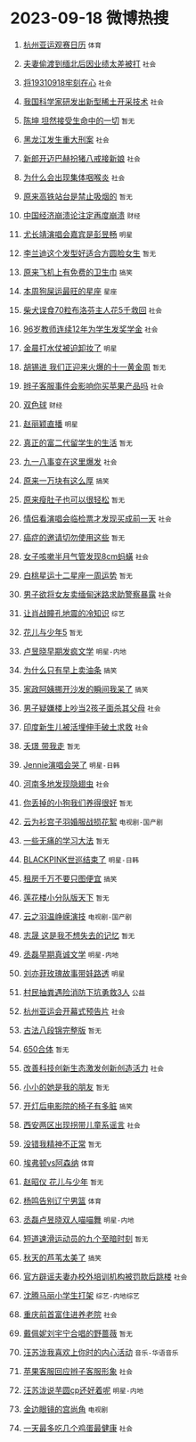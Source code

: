 # 2023-09-18 微博热搜 
1. [杭州亚运观赛日历](https://m.weibo.cn/search?containerid=100103type%3D1%26t%3D10%26q%3D%23%E6%9D%AD%E5%B7%9E%E4%BA%9A%E8%BF%90%E8%A7%82%E8%B5%9B%E6%97%A5%E5%8E%86%23&stream_entry_id=51&isnewpage=1&extparam=seat%3D1%26cate%3D10103%26stream_entry_id%3D51%26pos%3D0%26dgr%3D0%26c_type%3D51%26filter_type%3Drealtimehot%26display_time%3D1694989196%26pre_seqid%3D169498919631701970474) `体育` 

2. [夫妻偷渡到缅北后因业绩太差被打](https://m.weibo.cn/search?containerid=100103type%3D1%26t%3D10%26q%3D%23%E5%A4%AB%E5%A6%BB%E5%81%B7%E6%B8%A1%E5%88%B0%E7%BC%85%E5%8C%97%E5%90%8E%E5%9B%A0%E4%B8%9A%E7%BB%A9%E5%A4%AA%E5%B7%AE%E8%A2%AB%E6%89%93%23&stream_entry_id=31&isnewpage=1&extparam=seat%3D1%26cate%3D5001%26stream_entry_id%3D31%26flag%3D2%26filter_type%3Drealtimehot%26c_type%3D31%26lcate%3D5001%26pos%3D0%26q%3D%2523%25E5%25A4%25AB%25E5%25A6%25BB%25E5%2581%25B7%25E6%25B8%25A1%25E5%2588%25B0%25E7%25BC%2585%25E5%258C%2597%25E5%2590%258E%25E5%259B%25A0%25E4%25B8%259A%25E7%25BB%25A9%25E5%25A4%25AA%25E5%25B7%25AE%25E8%25A2%25AB%25E6%2589%2593%2523%26dgr%3D0%26band_rank%3D1%26realpos%3D1%26display_time%3D1694989196%26pre_seqid%3D169498919631701970474) `社会` 

3. [将19310918牢刻在心](https://m.weibo.cn/search?containerid=100103type%3D1%26t%3D10%26q%3D%23%E5%B0%8619310918%E7%89%A2%E5%88%BB%E5%9C%A8%E5%BF%83%23&stream_entry_id=31&isnewpage=1&extparam=seat%3D1%26cate%3D5001%26stream_entry_id%3D31%26flag%3D16%26filter_type%3Drealtimehot%26c_type%3D31%26lcate%3D5001%26pos%3D1%26q%3D%2523%25E5%25B0%258619310918%25E7%2589%25A2%25E5%2588%25BB%25E5%259C%25A8%25E5%25BF%2583%2523%26dgr%3D0%26band_rank%3D2%26realpos%3D2%26display_time%3D1694989196%26pre_seqid%3D169498919631701970474) `社会` 

4. [我国科学家研发出新型稀土开采技术](https://m.weibo.cn/search?containerid=100103type%3D1%26t%3D10%26q%3D%23%E6%88%91%E5%9B%BD%E7%A7%91%E5%AD%A6%E5%AE%B6%E7%A0%94%E5%8F%91%E5%87%BA%E6%96%B0%E5%9E%8B%E7%A8%80%E5%9C%9F%E5%BC%80%E9%87%87%E6%8A%80%E6%9C%AF%23&stream_entry_id=31&isnewpage=1&extparam=seat%3D1%26cate%3D5001%26stream_entry_id%3D31%26flag%3D0%26filter_type%3Drealtimehot%26c_type%3D31%26lcate%3D5001%26pos%3D2%26q%3D%2523%25E6%2588%2591%25E5%259B%25BD%25E7%25A7%2591%25E5%25AD%25A6%25E5%25AE%25B6%25E7%25A0%2594%25E5%258F%2591%25E5%2587%25BA%25E6%2596%25B0%25E5%259E%258B%25E7%25A8%2580%25E5%259C%259F%25E5%25BC%2580%25E9%2587%2587%25E6%258A%2580%25E6%259C%25AF%2523%26dgr%3D0%26band_rank%3D3%26realpos%3D3%26display_time%3D1694989196%26pre_seqid%3D169498919631701970474) `社会` 

5. [陈坤 坦然接受生命中的一切](https://m.weibo.cn/search?containerid=100103type%3D1%26t%3D10%26q%3D%E9%99%88%E5%9D%A4+%E5%9D%A6%E7%84%B6%E6%8E%A5%E5%8F%97%E7%94%9F%E5%91%BD%E4%B8%AD%E7%9A%84%E4%B8%80%E5%88%87&stream_entry_id=31&isnewpage=1&extparam=seat%3D1%26cate%3D5001%26stream_entry_id%3D31%26flag%3D2%26filter_type%3Drealtimehot%26c_type%3D31%26lcate%3D5001%26pos%3D3%26q%3D%25E9%2599%2588%25E5%259D%25A4%2520%25E5%259D%25A6%25E7%2584%25B6%25E6%258E%25A5%25E5%258F%2597%25E7%2594%259F%25E5%2591%25BD%25E4%25B8%25AD%25E7%259A%2584%25E4%25B8%2580%25E5%2588%2587%26dgr%3D0%26band_rank%3D4%26realpos%3D4%26display_time%3D1694989196%26pre_seqid%3D169498919631701970474) `暂无` 

6. [黑龙江发生重大刑案](https://m.weibo.cn/search?containerid=100103type%3D1%26t%3D10%26q%3D%23%E9%BB%91%E9%BE%99%E6%B1%9F%E5%8F%91%E7%94%9F%E9%87%8D%E5%A4%A7%E5%88%91%E6%A1%88%23&stream_entry_id=31&isnewpage=1&extparam=seat%3D1%26cate%3D5001%26stream_entry_id%3D31%26flag%3D2%26filter_type%3Drealtimehot%26c_type%3D31%26lcate%3D5001%26pos%3D4%26q%3D%2523%25E9%25BB%2591%25E9%25BE%2599%25E6%25B1%259F%25E5%258F%2591%25E7%2594%259F%25E9%2587%258D%25E5%25A4%25A7%25E5%2588%2591%25E6%25A1%2588%2523%26dgr%3D0%26band_rank%3D5%26realpos%3D5%26display_time%3D1694989196%26pre_seqid%3D169498919631701970474) `社会` 

7. [新郎开迈巴赫扮猪八戒接新娘](https://m.weibo.cn/search?containerid=100103type%3D1%26t%3D10%26q%3D%23%E6%96%B0%E9%83%8E%E5%BC%80%E8%BF%88%E5%B7%B4%E8%B5%AB%E6%89%AE%E7%8C%AA%E5%85%AB%E6%88%92%E6%8E%A5%E6%96%B0%E5%A8%98%23&stream_entry_id=31&isnewpage=1&extparam=seat%3D1%26cate%3D5001%26stream_entry_id%3D31%26flag%3D32768%26filter_type%3Drealtimehot%26c_type%3D31%26lcate%3D5001%26pos%3D5%26q%3D%2523%25E6%2596%25B0%25E9%2583%258E%25E5%25BC%2580%25E8%25BF%2588%25E5%25B7%25B4%25E8%25B5%25AB%25E6%2589%25AE%25E7%258C%25AA%25E5%2585%25AB%25E6%2588%2592%25E6%258E%25A5%25E6%2596%25B0%25E5%25A8%2598%2523%26dgr%3D0%26band_rank%3D6%26realpos%3D6%26display_time%3D1694989196%26pre_seqid%3D169498919631701970474) `社会` 

8. [为什么会出现集体咽喉炎](https://m.weibo.cn/search?containerid=100103type%3D1%26t%3D10%26q%3D%23%E4%B8%BA%E4%BB%80%E4%B9%88%E4%BC%9A%E5%87%BA%E7%8E%B0%E9%9B%86%E4%BD%93%E5%92%BD%E5%96%89%E7%82%8E%23&stream_entry_id=31&isnewpage=1&extparam=seat%3D1%26cate%3D5001%26stream_entry_id%3D31%26flag%3D0%26filter_type%3Drealtimehot%26c_type%3D31%26lcate%3D5001%26pos%3D6%26q%3D%2523%25E4%25B8%25BA%25E4%25BB%2580%25E4%25B9%2588%25E4%25BC%259A%25E5%2587%25BA%25E7%258E%25B0%25E9%259B%2586%25E4%25BD%2593%25E5%2592%25BD%25E5%2596%2589%25E7%2582%258E%2523%26dgr%3D0%26band_rank%3D7%26realpos%3D7%26display_time%3D1694989196%26pre_seqid%3D169498919631701970474) `社会` 

9. [原来高铁站台是禁止吸烟的](https://m.weibo.cn/search?containerid=100103type%3D1%26t%3D10%26q%3D%E5%8E%9F%E6%9D%A5%E9%AB%98%E9%93%81%E7%AB%99%E5%8F%B0%E6%98%AF%E7%A6%81%E6%AD%A2%E5%90%B8%E7%83%9F%E7%9A%84&stream_entry_id=31&isnewpage=1&extparam=seat%3D1%26cate%3D5001%26stream_entry_id%3D31%26flag%3D0%26filter_type%3Drealtimehot%26c_type%3D31%26lcate%3D5001%26pos%3D7%26q%3D%25E5%258E%259F%25E6%259D%25A5%25E9%25AB%2598%25E9%2593%2581%25E7%25AB%2599%25E5%258F%25B0%25E6%2598%25AF%25E7%25A6%2581%25E6%25AD%25A2%25E5%2590%25B8%25E7%2583%259F%25E7%259A%2584%26dgr%3D0%26band_rank%3D8%26realpos%3D8%26display_time%3D1694989196%26pre_seqid%3D169498919631701970474) `暂无` 

10. [中国经济崩溃论注定再度崩溃](https://m.weibo.cn/search?containerid=100103type%3D1%26t%3D10%26q%3D%23%E4%B8%AD%E5%9B%BD%E7%BB%8F%E6%B5%8E%E5%B4%A9%E6%BA%83%E8%AE%BA%E6%B3%A8%E5%AE%9A%E5%86%8D%E5%BA%A6%E5%B4%A9%E6%BA%83%23&stream_entry_id=31&isnewpage=1&extparam=seat%3D1%26cate%3D5001%26stream_entry_id%3D31%26flag%3D0%26filter_type%3Drealtimehot%26c_type%3D31%26lcate%3D5001%26pos%3D8%26q%3D%2523%25E4%25B8%25AD%25E5%259B%25BD%25E7%25BB%258F%25E6%25B5%258E%25E5%25B4%25A9%25E6%25BA%2583%25E8%25AE%25BA%25E6%25B3%25A8%25E5%25AE%259A%25E5%2586%258D%25E5%25BA%25A6%25E5%25B4%25A9%25E6%25BA%2583%2523%26dgr%3D0%26band_rank%3D9%26realpos%3D9%26display_time%3D1694989196%26pre_seqid%3D169498919631701970474) `财经` 

11. [尤长靖演唱会嘉宾是彭昱畅](https://m.weibo.cn/search?containerid=100103type%3D1%26t%3D10%26q%3D%23%E5%B0%A4%E9%95%BF%E9%9D%96%E6%BC%94%E5%94%B1%E4%BC%9A%E5%98%89%E5%AE%BE%E6%98%AF%E5%BD%AD%E6%98%B1%E7%95%85%23&stream_entry_id=31&isnewpage=1&extparam=seat%3D1%26cate%3D5001%26stream_entry_id%3D31%26flag%3D0%26filter_type%3Drealtimehot%26c_type%3D31%26lcate%3D5001%26pos%3D9%26q%3D%2523%25E5%25B0%25A4%25E9%2595%25BF%25E9%259D%2596%25E6%25BC%2594%25E5%2594%25B1%25E4%25BC%259A%25E5%2598%2589%25E5%25AE%25BE%25E6%2598%25AF%25E5%25BD%25AD%25E6%2598%25B1%25E7%2595%2585%2523%26dgr%3D0%26band_rank%3D10%26realpos%3D10%26display_time%3D1694989196%26pre_seqid%3D169498919631701970474) `明星` 

12. [李兰迪这个发型好适合方圆脸女生](https://m.weibo.cn/search?containerid=100103type%3D1%26t%3D10%26q%3D%E6%9D%8E%E5%85%B0%E8%BF%AA%E8%BF%99%E4%B8%AA%E5%8F%91%E5%9E%8B%E5%A5%BD%E9%80%82%E5%90%88%E6%96%B9%E5%9C%86%E8%84%B8%E5%A5%B3%E7%94%9F&stream_entry_id=31&isnewpage=1&extparam=seat%3D1%26cate%3D5001%26stream_entry_id%3D31%26flag%3D2%26filter_type%3Drealtimehot%26c_type%3D31%26lcate%3D5001%26pos%3D10%26q%3D%25E6%259D%258E%25E5%2585%25B0%25E8%25BF%25AA%25E8%25BF%2599%25E4%25B8%25AA%25E5%258F%2591%25E5%259E%258B%25E5%25A5%25BD%25E9%2580%2582%25E5%2590%2588%25E6%2596%25B9%25E5%259C%2586%25E8%2584%25B8%25E5%25A5%25B3%25E7%2594%259F%26dgr%3D0%26band_rank%3D11%26realpos%3D11%26display_time%3D1694989196%26pre_seqid%3D169498919631701970474) `暂无` 

13. [原来飞机上有免费的卫生巾](https://m.weibo.cn/search?containerid=100103type%3D1%26t%3D10%26q%3D%23%E5%8E%9F%E6%9D%A5%E9%A3%9E%E6%9C%BA%E4%B8%8A%E6%9C%89%E5%85%8D%E8%B4%B9%E7%9A%84%E5%8D%AB%E7%94%9F%E5%B7%BE%23&stream_entry_id=31&isnewpage=1&extparam=seat%3D1%26cate%3D5001%26stream_entry_id%3D31%26flag%3D0%26filter_type%3Drealtimehot%26c_type%3D31%26lcate%3D5001%26pos%3D11%26q%3D%2523%25E5%258E%259F%25E6%259D%25A5%25E9%25A3%259E%25E6%259C%25BA%25E4%25B8%258A%25E6%259C%2589%25E5%2585%258D%25E8%25B4%25B9%25E7%259A%2584%25E5%258D%25AB%25E7%2594%259F%25E5%25B7%25BE%2523%26dgr%3D0%26band_rank%3D12%26realpos%3D12%26display_time%3D1694989196%26pre_seqid%3D169498919631701970474) `搞笑` 

14. [本周狗屎运最旺的星座](https://m.weibo.cn/search?containerid=100103type%3D1%26t%3D10%26q%3D%E6%9C%AC%E5%91%A8%E7%8B%97%E5%B1%8E%E8%BF%90%E6%9C%80%E6%97%BA%E7%9A%84%E6%98%9F%E5%BA%A7&stream_entry_id=31&isnewpage=1&extparam=seat%3D1%26cate%3D5001%26stream_entry_id%3D31%26flag%3D0%26filter_type%3Drealtimehot%26c_type%3D31%26lcate%3D5001%26pos%3D12%26q%3D%25E6%259C%25AC%25E5%2591%25A8%25E7%258B%2597%25E5%25B1%258E%25E8%25BF%2590%25E6%259C%2580%25E6%2597%25BA%25E7%259A%2584%25E6%2598%259F%25E5%25BA%25A7%26dgr%3D0%26band_rank%3D13%26realpos%3D13%26display_time%3D1694989196%26pre_seqid%3D169498919631701970474) `星座` 

15. [柴犬误食70粒布洛芬主人花5千救回](https://m.weibo.cn/search?containerid=100103type%3D1%26t%3D10%26q%3D%23%E6%9F%B4%E7%8A%AC%E8%AF%AF%E9%A3%9F70%E7%B2%92%E5%B8%83%E6%B4%9B%E8%8A%AC%E4%B8%BB%E4%BA%BA%E8%8A%B15%E5%8D%83%E6%95%91%E5%9B%9E%23&stream_entry_id=31&isnewpage=1&extparam=seat%3D1%26cate%3D5001%26stream_entry_id%3D31%26flag%3D0%26filter_type%3Drealtimehot%26c_type%3D31%26lcate%3D5001%26pos%3D13%26q%3D%2523%25E6%259F%25B4%25E7%258A%25AC%25E8%25AF%25AF%25E9%25A3%259F70%25E7%25B2%2592%25E5%25B8%2583%25E6%25B4%259B%25E8%258A%25AC%25E4%25B8%25BB%25E4%25BA%25BA%25E8%258A%25B15%25E5%258D%2583%25E6%2595%2591%25E5%259B%259E%2523%26dgr%3D0%26band_rank%3D14%26realpos%3D14%26display_time%3D1694989196%26pre_seqid%3D169498919631701970474) `社会` 

16. [96岁教师连续12年为学生发奖学金](https://m.weibo.cn/search?containerid=100103type%3D1%26t%3D10%26q%3D%2396%E5%B2%81%E6%95%99%E5%B8%88%E8%BF%9E%E7%BB%AD12%E5%B9%B4%E4%B8%BA%E5%AD%A6%E7%94%9F%E5%8F%91%E5%A5%96%E5%AD%A6%E9%87%91%23&stream_entry_id=31&isnewpage=1&extparam=seat%3D1%26cate%3D5001%26stream_entry_id%3D31%26flag%3D32768%26filter_type%3Drealtimehot%26c_type%3D31%26lcate%3D5001%26pos%3D14%26q%3D%252396%25E5%25B2%2581%25E6%2595%2599%25E5%25B8%2588%25E8%25BF%259E%25E7%25BB%25AD12%25E5%25B9%25B4%25E4%25B8%25BA%25E5%25AD%25A6%25E7%2594%259F%25E5%258F%2591%25E5%25A5%2596%25E5%25AD%25A6%25E9%2587%2591%2523%26dgr%3D0%26band_rank%3D15%26realpos%3D15%26display_time%3D1694989196%26pre_seqid%3D169498919631701970474) `社会` 

17. [金晨打水仗被迫卸妆了](https://m.weibo.cn/search?containerid=100103type%3D1%26t%3D10%26q%3D%23%E9%87%91%E6%99%A8%E6%89%93%E6%B0%B4%E4%BB%97%E8%A2%AB%E8%BF%AB%E5%8D%B8%E5%A6%86%E4%BA%86%23&stream_entry_id=31&isnewpage=1&extparam=seat%3D1%26cate%3D5001%26stream_entry_id%3D31%26flag%3D0%26filter_type%3Drealtimehot%26c_type%3D31%26lcate%3D5001%26pos%3D15%26q%3D%2523%25E9%2587%2591%25E6%2599%25A8%25E6%2589%2593%25E6%25B0%25B4%25E4%25BB%2597%25E8%25A2%25AB%25E8%25BF%25AB%25E5%258D%25B8%25E5%25A6%2586%25E4%25BA%2586%2523%26dgr%3D0%26band_rank%3D16%26realpos%3D16%26display_time%3D1694989196%26pre_seqid%3D169498919631701970474) `明星` 

18. [胡锡进 我们正迎来火爆的十一黄金周](https://m.weibo.cn/search?containerid=100103type%3D1%26t%3D10%26q%3D%E8%83%A1%E9%94%A1%E8%BF%9B+%E6%88%91%E4%BB%AC%E6%AD%A3%E8%BF%8E%E6%9D%A5%E7%81%AB%E7%88%86%E7%9A%84%E5%8D%81%E4%B8%80%E9%BB%84%E9%87%91%E5%91%A8&stream_entry_id=31&isnewpage=1&extparam=seat%3D1%26cate%3D5001%26stream_entry_id%3D31%26flag%3D0%26filter_type%3Drealtimehot%26c_type%3D31%26lcate%3D5001%26pos%3D16%26q%3D%25E8%2583%25A1%25E9%2594%25A1%25E8%25BF%259B%2520%25E6%2588%2591%25E4%25BB%25AC%25E6%25AD%25A3%25E8%25BF%258E%25E6%259D%25A5%25E7%2581%25AB%25E7%2588%2586%25E7%259A%2584%25E5%258D%2581%25E4%25B8%2580%25E9%25BB%2584%25E9%2587%2591%25E5%2591%25A8%26dgr%3D0%26band_rank%3D17%26realpos%3D17%26display_time%3D1694989196%26pre_seqid%3D169498919631701970474) `暂无` 

19. [辫子客服事件会影响你买苹果产品吗](https://m.weibo.cn/search?containerid=100103type%3D1%26t%3D10%26q%3D%23%E8%BE%AB%E5%AD%90%E5%AE%A2%E6%9C%8D%E4%BA%8B%E4%BB%B6%E4%BC%9A%E5%BD%B1%E5%93%8D%E4%BD%A0%E4%B9%B0%E8%8B%B9%E6%9E%9C%E4%BA%A7%E5%93%81%E5%90%97%23&stream_entry_id=31&isnewpage=1&extparam=seat%3D1%26cate%3D5001%26stream_entry_id%3D31%26flag%3D0%26filter_type%3Drealtimehot%26c_type%3D31%26lcate%3D5001%26pos%3D17%26q%3D%2523%25E8%25BE%25AB%25E5%25AD%2590%25E5%25AE%25A2%25E6%259C%258D%25E4%25BA%258B%25E4%25BB%25B6%25E4%25BC%259A%25E5%25BD%25B1%25E5%2593%258D%25E4%25BD%25A0%25E4%25B9%25B0%25E8%258B%25B9%25E6%259E%259C%25E4%25BA%25A7%25E5%2593%2581%25E5%2590%2597%2523%26dgr%3D0%26band_rank%3D18%26realpos%3D18%26display_time%3D1694989196%26pre_seqid%3D169498919631701970474) `社会` 

20. [双色球](https://m.weibo.cn/search?containerid=100103type%3D1%26t%3D10%26q%3D%E5%8F%8C%E8%89%B2%E7%90%83&stream_entry_id=31&isnewpage=1&extparam=seat%3D1%26cate%3D5001%26stream_entry_id%3D31%26flag%3D1%26filter_type%3Drealtimehot%26c_type%3D31%26lcate%3D5001%26pos%3D18%26q%3D%25E5%258F%258C%25E8%2589%25B2%25E7%2590%2583%26dgr%3D0%26band_rank%3D19%26realpos%3D19%26display_time%3D1694989196%26pre_seqid%3D169498919631701970474) `财经` 

21. [赵丽颖直播](https://m.weibo.cn/search?containerid=100103type%3D1%26t%3D10%26q%3D%E8%B5%B5%E4%B8%BD%E9%A2%96%E7%9B%B4%E6%92%AD&stream_entry_id=31&isnewpage=1&extparam=seat%3D1%26cate%3D5001%26stream_entry_id%3D31%26flag%3D0%26filter_type%3Drealtimehot%26c_type%3D31%26lcate%3D5001%26pos%3D19%26q%3D%25E8%25B5%25B5%25E4%25B8%25BD%25E9%25A2%2596%25E7%259B%25B4%25E6%2592%25AD%26dgr%3D0%26band_rank%3D20%26realpos%3D20%26display_time%3D1694989196%26pre_seqid%3D169498919631701970474) `明星` 

22. [真正的富二代留学生的生活](https://m.weibo.cn/search?containerid=100103type%3D1%26t%3D10%26q%3D%E7%9C%9F%E6%AD%A3%E7%9A%84%E5%AF%8C%E4%BA%8C%E4%BB%A3%E7%95%99%E5%AD%A6%E7%94%9F%E7%9A%84%E7%94%9F%E6%B4%BB&stream_entry_id=31&isnewpage=1&extparam=seat%3D1%26cate%3D5001%26stream_entry_id%3D31%26flag%3D0%26filter_type%3Drealtimehot%26c_type%3D31%26lcate%3D5001%26pos%3D20%26q%3D%25E7%259C%259F%25E6%25AD%25A3%25E7%259A%2584%25E5%25AF%258C%25E4%25BA%258C%25E4%25BB%25A3%25E7%2595%2599%25E5%25AD%25A6%25E7%2594%259F%25E7%259A%2584%25E7%2594%259F%25E6%25B4%25BB%26dgr%3D0%26band_rank%3D21%26realpos%3D21%26display_time%3D1694989196%26pre_seqid%3D169498919631701970474) `暂无` 

23. [九一八事变在这里爆发](https://m.weibo.cn/search?containerid=100103type%3D1%26t%3D10%26q%3D%23%E4%B9%9D%E4%B8%80%E5%85%AB%E4%BA%8B%E5%8F%98%E5%9C%A8%E8%BF%99%E9%87%8C%E7%88%86%E5%8F%91%23&stream_entry_id=31&isnewpage=1&extparam=seat%3D1%26cate%3D5001%26stream_entry_id%3D31%26flag%3D0%26filter_type%3Drealtimehot%26c_type%3D31%26lcate%3D5001%26pos%3D21%26q%3D%2523%25E4%25B9%259D%25E4%25B8%2580%25E5%2585%25AB%25E4%25BA%258B%25E5%258F%2598%25E5%259C%25A8%25E8%25BF%2599%25E9%2587%258C%25E7%2588%2586%25E5%258F%2591%2523%26dgr%3D0%26band_rank%3D22%26realpos%3D22%26display_time%3D1694989196%26pre_seqid%3D169498919631701970474) `社会` 

24. [原来一万块有这么厚](https://m.weibo.cn/search?containerid=100103type%3D1%26t%3D10%26q%3D%23%E5%8E%9F%E6%9D%A5%E4%B8%80%E4%B8%87%E5%9D%97%E6%9C%89%E8%BF%99%E4%B9%88%E5%8E%9A%23&stream_entry_id=31&isnewpage=1&extparam=seat%3D1%26cate%3D5001%26stream_entry_id%3D31%26flag%3D0%26filter_type%3Drealtimehot%26c_type%3D31%26lcate%3D5001%26pos%3D22%26q%3D%2523%25E5%258E%259F%25E6%259D%25A5%25E4%25B8%2580%25E4%25B8%2587%25E5%259D%2597%25E6%259C%2589%25E8%25BF%2599%25E4%25B9%2588%25E5%258E%259A%2523%26dgr%3D0%26band_rank%3D23%26realpos%3D23%26display_time%3D1694989196%26pre_seqid%3D169498919631701970474) `搞笑` 

25. [原来瘦肚子也可以很轻松](https://m.weibo.cn/search?containerid=100103type%3D1%26t%3D10%26q%3D%E5%8E%9F%E6%9D%A5%E7%98%A6%E8%82%9A%E5%AD%90%E4%B9%9F%E5%8F%AF%E4%BB%A5%E5%BE%88%E8%BD%BB%E6%9D%BE&stream_entry_id=31&isnewpage=1&extparam=seat%3D1%26cate%3D5001%26stream_entry_id%3D31%26flag%3D0%26filter_type%3Drealtimehot%26c_type%3D31%26lcate%3D5001%26pos%3D23%26q%3D%25E5%258E%259F%25E6%259D%25A5%25E7%2598%25A6%25E8%2582%259A%25E5%25AD%2590%25E4%25B9%259F%25E5%258F%25AF%25E4%25BB%25A5%25E5%25BE%2588%25E8%25BD%25BB%25E6%259D%25BE%26dgr%3D0%26band_rank%3D24%26realpos%3D24%26display_time%3D1694989196%26pre_seqid%3D169498919631701970474) `暂无` 

26. [情侣看演唱会临检票才发现买成前一天](https://m.weibo.cn/search?containerid=100103type%3D1%26t%3D10%26q%3D%23%E6%83%85%E4%BE%A3%E7%9C%8B%E6%BC%94%E5%94%B1%E4%BC%9A%E4%B8%B4%E6%A3%80%E7%A5%A8%E6%89%8D%E5%8F%91%E7%8E%B0%E4%B9%B0%E6%88%90%E5%89%8D%E4%B8%80%E5%A4%A9%23&stream_entry_id=31&isnewpage=1&extparam=seat%3D1%26cate%3D5001%26stream_entry_id%3D31%26flag%3D0%26filter_type%3Drealtimehot%26c_type%3D31%26lcate%3D5001%26pos%3D24%26q%3D%2523%25E6%2583%2585%25E4%25BE%25A3%25E7%259C%258B%25E6%25BC%2594%25E5%2594%25B1%25E4%25BC%259A%25E4%25B8%25B4%25E6%25A3%2580%25E7%25A5%25A8%25E6%2589%258D%25E5%258F%2591%25E7%258E%25B0%25E4%25B9%25B0%25E6%2588%2590%25E5%2589%258D%25E4%25B8%2580%25E5%25A4%25A9%2523%26dgr%3D0%26band_rank%3D25%26realpos%3D25%26display_time%3D1694989196%26pre_seqid%3D169498919631701970474) `社会` 

27. [癌症的邀请切勿使用这些](https://m.weibo.cn/search?containerid=100103type%3D1%26t%3D10%26q%3D%E7%99%8C%E7%97%87%E7%9A%84%E9%82%80%E8%AF%B7%E5%88%87%E5%8B%BF%E4%BD%BF%E7%94%A8%E8%BF%99%E4%BA%9B&stream_entry_id=31&isnewpage=1&extparam=seat%3D1%26cate%3D5001%26stream_entry_id%3D31%26flag%3D0%26filter_type%3Drealtimehot%26c_type%3D31%26lcate%3D5001%26pos%3D25%26q%3D%25E7%2599%258C%25E7%2597%2587%25E7%259A%2584%25E9%2582%2580%25E8%25AF%25B7%25E5%2588%2587%25E5%258B%25BF%25E4%25BD%25BF%25E7%2594%25A8%25E8%25BF%2599%25E4%25BA%259B%26dgr%3D0%26band_rank%3D26%26realpos%3D26%26display_time%3D1694989196%26pre_seqid%3D169498919631701970474) `暂无` 

28. [女子咳嗽半月气管发现8cm蚂蟥](https://m.weibo.cn/search?containerid=100103type%3D1%26t%3D10%26q%3D%23%E5%A5%B3%E5%AD%90%E5%92%B3%E5%97%BD%E5%8D%8A%E6%9C%88%E6%B0%94%E7%AE%A1%E5%8F%91%E7%8E%B08cm%E8%9A%82%E8%9F%A5%23&stream_entry_id=31&isnewpage=1&extparam=seat%3D1%26cate%3D5001%26stream_entry_id%3D31%26flag%3D0%26filter_type%3Drealtimehot%26c_type%3D31%26lcate%3D5001%26pos%3D26%26q%3D%2523%25E5%25A5%25B3%25E5%25AD%2590%25E5%2592%25B3%25E5%2597%25BD%25E5%258D%258A%25E6%259C%2588%25E6%25B0%2594%25E7%25AE%25A1%25E5%258F%2591%25E7%258E%25B08cm%25E8%259A%2582%25E8%259F%25A5%2523%26dgr%3D0%26band_rank%3D27%26realpos%3D27%26display_time%3D1694989196%26pre_seqid%3D169498919631701970474) `社会` 

29. [白桃星运十二星座一周运势](https://m.weibo.cn/search?containerid=100103type%3D1%26t%3D10%26q%3D%E7%99%BD%E6%A1%83%E6%98%9F%E8%BF%90%E5%8D%81%E4%BA%8C%E6%98%9F%E5%BA%A7%E4%B8%80%E5%91%A8%E8%BF%90%E5%8A%BF&stream_entry_id=31&isnewpage=1&extparam=seat%3D1%26cate%3D5001%26stream_entry_id%3D31%26flag%3D0%26filter_type%3Drealtimehot%26c_type%3D31%26lcate%3D5001%26pos%3D27%26q%3D%25E7%2599%25BD%25E6%25A1%2583%25E6%2598%259F%25E8%25BF%2590%25E5%258D%2581%25E4%25BA%258C%25E6%2598%259F%25E5%25BA%25A7%25E4%25B8%2580%25E5%2591%25A8%25E8%25BF%2590%25E5%258A%25BF%26dgr%3D0%26band_rank%3D28%26realpos%3D28%26display_time%3D1694989196%26pre_seqid%3D169498919631701970474) `暂无` 

30. [男子欲将女友卖缅甸迷路求助警察暴露](https://m.weibo.cn/search?containerid=100103type%3D1%26t%3D10%26q%3D%23%E7%94%B7%E5%AD%90%E6%AC%B2%E5%B0%86%E5%A5%B3%E5%8F%8B%E5%8D%96%E7%BC%85%E7%94%B8%E8%BF%B7%E8%B7%AF%E6%B1%82%E5%8A%A9%E8%AD%A6%E5%AF%9F%E6%9A%B4%E9%9C%B2%23&stream_entry_id=31&isnewpage=1&extparam=seat%3D1%26cate%3D5001%26stream_entry_id%3D31%26flag%3D0%26filter_type%3Drealtimehot%26c_type%3D31%26lcate%3D5001%26pos%3D28%26q%3D%2523%25E7%2594%25B7%25E5%25AD%2590%25E6%25AC%25B2%25E5%25B0%2586%25E5%25A5%25B3%25E5%258F%258B%25E5%258D%2596%25E7%25BC%2585%25E7%2594%25B8%25E8%25BF%25B7%25E8%25B7%25AF%25E6%25B1%2582%25E5%258A%25A9%25E8%25AD%25A6%25E5%25AF%259F%25E6%259A%25B4%25E9%259C%25B2%2523%26dgr%3D0%26band_rank%3D29%26realpos%3D29%26display_time%3D1694989196%26pre_seqid%3D169498919631701970474) `社会` 

31. [让肖战瞳孔地震的冷知识](https://m.weibo.cn/search?containerid=100103type%3D1%26t%3D10%26q%3D%23%E8%AE%A9%E8%82%96%E6%88%98%E7%9E%B3%E5%AD%94%E5%9C%B0%E9%9C%87%E7%9A%84%E5%86%B7%E7%9F%A5%E8%AF%86%23&stream_entry_id=31&isnewpage=1&extparam=seat%3D1%26cate%3D5001%26stream_entry_id%3D31%26flag%3D0%26filter_type%3Drealtimehot%26c_type%3D31%26lcate%3D5001%26pos%3D29%26q%3D%2523%25E8%25AE%25A9%25E8%2582%2596%25E6%2588%2598%25E7%259E%25B3%25E5%25AD%2594%25E5%259C%25B0%25E9%259C%2587%25E7%259A%2584%25E5%2586%25B7%25E7%259F%25A5%25E8%25AF%2586%2523%26dgr%3D0%26band_rank%3D30%26realpos%3D30%26display_time%3D1694989196%26pre_seqid%3D169498919631701970474) `综艺` 

32. [花儿与少年5](https://m.weibo.cn/search?containerid=100103type%3D1%26t%3D10%26q%3D%E8%8A%B1%E5%84%BF%E4%B8%8E%E5%B0%91%E5%B9%B45&stream_entry_id=31&isnewpage=1&extparam=seat%3D1%26cate%3D5001%26stream_entry_id%3D31%26flag%3D0%26filter_type%3Drealtimehot%26c_type%3D31%26lcate%3D5001%26pos%3D30%26q%3D%25E8%258A%25B1%25E5%2584%25BF%25E4%25B8%258E%25E5%25B0%2591%25E5%25B9%25B45%26dgr%3D0%26band_rank%3D31%26realpos%3D31%26display_time%3D1694989196%26pre_seqid%3D169498919631701970474) `暂无` 

33. [卢昱晓早期发疯文学](https://m.weibo.cn/search?containerid=100103type%3D1%26t%3D10%26q%3D%23%E5%8D%A2%E6%98%B1%E6%99%93%E6%97%A9%E6%9C%9F%E5%8F%91%E7%96%AF%E6%96%87%E5%AD%A6%23&stream_entry_id=31&isnewpage=1&extparam=seat%3D1%26cate%3D5001%26stream_entry_id%3D31%26flag%3D0%26filter_type%3Drealtimehot%26c_type%3D31%26lcate%3D5001%26pos%3D31%26q%3D%2523%25E5%258D%25A2%25E6%2598%25B1%25E6%2599%2593%25E6%2597%25A9%25E6%259C%259F%25E5%258F%2591%25E7%2596%25AF%25E6%2596%2587%25E5%25AD%25A6%2523%26dgr%3D0%26band_rank%3D32%26realpos%3D32%26display_time%3D1694989196%26pre_seqid%3D169498919631701970474) `明星-内地` 

34. [为什么只有早上卖油条](https://m.weibo.cn/search?containerid=100103type%3D1%26t%3D10%26q%3D%23%E4%B8%BA%E4%BB%80%E4%B9%88%E5%8F%AA%E6%9C%89%E6%97%A9%E4%B8%8A%E5%8D%96%E6%B2%B9%E6%9D%A1%23&stream_entry_id=31&isnewpage=1&extparam=seat%3D1%26cate%3D5001%26stream_entry_id%3D31%26flag%3D0%26filter_type%3Drealtimehot%26c_type%3D31%26lcate%3D5001%26pos%3D32%26q%3D%2523%25E4%25B8%25BA%25E4%25BB%2580%25E4%25B9%2588%25E5%258F%25AA%25E6%259C%2589%25E6%2597%25A9%25E4%25B8%258A%25E5%258D%2596%25E6%25B2%25B9%25E6%259D%25A1%2523%26dgr%3D0%26band_rank%3D33%26realpos%3D33%26display_time%3D1694989196%26pre_seqid%3D169498919631701970474) `搞笑` 

35. [家政阿姨挪开沙发的瞬间我呆了](https://m.weibo.cn/search?containerid=100103type%3D1%26t%3D10%26q%3D%23%E5%AE%B6%E6%94%BF%E9%98%BF%E5%A7%A8%E6%8C%AA%E5%BC%80%E6%B2%99%E5%8F%91%E7%9A%84%E7%9E%AC%E9%97%B4%E6%88%91%E5%91%86%E4%BA%86%23&stream_entry_id=31&isnewpage=1&extparam=seat%3D1%26cate%3D5001%26stream_entry_id%3D31%26flag%3D0%26filter_type%3Drealtimehot%26c_type%3D31%26lcate%3D5001%26pos%3D33%26q%3D%2523%25E5%25AE%25B6%25E6%2594%25BF%25E9%2598%25BF%25E5%25A7%25A8%25E6%258C%25AA%25E5%25BC%2580%25E6%25B2%2599%25E5%258F%2591%25E7%259A%2584%25E7%259E%25AC%25E9%2597%25B4%25E6%2588%2591%25E5%2591%2586%25E4%25BA%2586%2523%26dgr%3D0%26band_rank%3D34%26realpos%3D34%26display_time%3D1694989196%26pre_seqid%3D169498919631701970474) `搞笑` 

36. [男子疑嫌楼上吵当2孩子面杀其父母](https://m.weibo.cn/search?containerid=100103type%3D1%26t%3D10%26q%3D%23%E7%94%B7%E5%AD%90%E7%96%91%E5%AB%8C%E6%A5%BC%E4%B8%8A%E5%90%B5%E5%BD%932%E5%AD%A9%E5%AD%90%E9%9D%A2%E6%9D%80%E5%85%B6%E7%88%B6%E6%AF%8D%23&stream_entry_id=31&isnewpage=1&extparam=seat%3D1%26cate%3D5001%26stream_entry_id%3D31%26flag%3D0%26filter_type%3Drealtimehot%26c_type%3D31%26lcate%3D5001%26pos%3D34%26q%3D%2523%25E7%2594%25B7%25E5%25AD%2590%25E7%2596%2591%25E5%25AB%258C%25E6%25A5%25BC%25E4%25B8%258A%25E5%2590%25B5%25E5%25BD%25932%25E5%25AD%25A9%25E5%25AD%2590%25E9%259D%25A2%25E6%259D%2580%25E5%2585%25B6%25E7%2588%25B6%25E6%25AF%258D%2523%26dgr%3D0%26band_rank%3D35%26realpos%3D35%26display_time%3D1694989196%26pre_seqid%3D169498919631701970474) `社会` 

37. [印度新生儿被活埋伸手破土求救](https://m.weibo.cn/search?containerid=100103type%3D1%26t%3D10%26q%3D%23%E5%8D%B0%E5%BA%A6%E6%96%B0%E7%94%9F%E5%84%BF%E8%A2%AB%E6%B4%BB%E5%9F%8B%E4%BC%B8%E6%89%8B%E7%A0%B4%E5%9C%9F%E6%B1%82%E6%95%91%23&stream_entry_id=31&isnewpage=1&extparam=seat%3D1%26cate%3D5001%26stream_entry_id%3D31%26flag%3D0%26filter_type%3Drealtimehot%26c_type%3D31%26lcate%3D5001%26pos%3D35%26q%3D%2523%25E5%258D%25B0%25E5%25BA%25A6%25E6%2596%25B0%25E7%2594%259F%25E5%2584%25BF%25E8%25A2%25AB%25E6%25B4%25BB%25E5%259F%258B%25E4%25BC%25B8%25E6%2589%258B%25E7%25A0%25B4%25E5%259C%259F%25E6%25B1%2582%25E6%2595%2591%2523%26dgr%3D0%26band_rank%3D36%26realpos%3D36%26display_time%3D1694989196%26pre_seqid%3D169498919631701970474) `社会` 

38. [夭璟 带我走](https://m.weibo.cn/search?containerid=100103type%3D1%26t%3D10%26q%3D%E5%A4%AD%E7%92%9F+%E5%B8%A6%E6%88%91%E8%B5%B0&stream_entry_id=31&isnewpage=1&extparam=seat%3D1%26cate%3D5001%26stream_entry_id%3D31%26flag%3D0%26filter_type%3Drealtimehot%26c_type%3D31%26lcate%3D5001%26pos%3D36%26q%3D%25E5%25A4%25AD%25E7%2592%259F%2520%25E5%25B8%25A6%25E6%2588%2591%25E8%25B5%25B0%26dgr%3D0%26band_rank%3D37%26realpos%3D37%26display_time%3D1694989196%26pre_seqid%3D169498919631701970474) `暂无` 

39. [Jennie演唱会哭了](https://m.weibo.cn/search?containerid=100103type%3D1%26t%3D10%26q%3D%23Jennie%E6%BC%94%E5%94%B1%E4%BC%9A%E5%93%AD%E4%BA%86%23&stream_entry_id=31&isnewpage=1&extparam=seat%3D1%26cate%3D5001%26stream_entry_id%3D31%26flag%3D0%26filter_type%3Drealtimehot%26c_type%3D31%26lcate%3D5001%26pos%3D37%26q%3D%2523Jennie%25E6%25BC%2594%25E5%2594%25B1%25E4%25BC%259A%25E5%2593%25AD%25E4%25BA%2586%2523%26dgr%3D0%26band_rank%3D38%26realpos%3D38%26display_time%3D1694989196%26pre_seqid%3D169498919631701970474) `明星-日韩` 

40. [河南多地发现隐翅虫](https://m.weibo.cn/search?containerid=100103type%3D1%26t%3D10%26q%3D%23%E6%B2%B3%E5%8D%97%E5%A4%9A%E5%9C%B0%E5%8F%91%E7%8E%B0%E9%9A%90%E7%BF%85%E8%99%AB%23&stream_entry_id=31&isnewpage=1&extparam=seat%3D1%26cate%3D5001%26stream_entry_id%3D31%26flag%3D0%26filter_type%3Drealtimehot%26c_type%3D31%26lcate%3D5001%26pos%3D38%26q%3D%2523%25E6%25B2%25B3%25E5%258D%2597%25E5%25A4%259A%25E5%259C%25B0%25E5%258F%2591%25E7%258E%25B0%25E9%259A%2590%25E7%25BF%2585%25E8%2599%25AB%2523%26dgr%3D0%26band_rank%3D39%26realpos%3D39%26display_time%3D1694989196%26pre_seqid%3D169498919631701970474) `社会` 

41. [你丢掉的小狗我们养得很好](https://m.weibo.cn/search?containerid=100103type%3D1%26t%3D10%26q%3D%E4%BD%A0%E4%B8%A2%E6%8E%89%E7%9A%84%E5%B0%8F%E7%8B%97%E6%88%91%E4%BB%AC%E5%85%BB%E5%BE%97%E5%BE%88%E5%A5%BD&stream_entry_id=31&isnewpage=1&extparam=seat%3D1%26cate%3D5001%26stream_entry_id%3D31%26flag%3D0%26filter_type%3Drealtimehot%26c_type%3D31%26lcate%3D5001%26pos%3D39%26q%3D%25E4%25BD%25A0%25E4%25B8%25A2%25E6%258E%2589%25E7%259A%2584%25E5%25B0%258F%25E7%258B%2597%25E6%2588%2591%25E4%25BB%25AC%25E5%2585%25BB%25E5%25BE%2597%25E5%25BE%2588%25E5%25A5%25BD%26dgr%3D0%26band_rank%3D40%26realpos%3D40%26display_time%3D1694989196%26pre_seqid%3D169498919631701970474) `暂无` 

42. [云为衫宫子羽婚服战损花絮](https://m.weibo.cn/search?containerid=100103type%3D1%26t%3D10%26q%3D%23%E4%BA%91%E4%B8%BA%E8%A1%AB%E5%AE%AB%E5%AD%90%E7%BE%BD%E5%A9%9A%E6%9C%8D%E6%88%98%E6%8D%9F%E8%8A%B1%E7%B5%AE%23&stream_entry_id=31&isnewpage=1&extparam=seat%3D1%26cate%3D5001%26stream_entry_id%3D31%26flag%3D0%26filter_type%3Drealtimehot%26c_type%3D31%26lcate%3D5001%26pos%3D40%26q%3D%2523%25E4%25BA%2591%25E4%25B8%25BA%25E8%25A1%25AB%25E5%25AE%25AB%25E5%25AD%2590%25E7%25BE%25BD%25E5%25A9%259A%25E6%259C%258D%25E6%2588%2598%25E6%258D%259F%25E8%258A%25B1%25E7%25B5%25AE%2523%26dgr%3D0%26band_rank%3D41%26realpos%3D41%26display_time%3D1694989196%26pre_seqid%3D169498919631701970474) `电视剧-国产剧` 

43. [一些无痛的学习大法](https://m.weibo.cn/search?containerid=100103type%3D1%26t%3D10%26q%3D%E4%B8%80%E4%BA%9B%E6%97%A0%E7%97%9B%E7%9A%84%E5%AD%A6%E4%B9%A0%E5%A4%A7%E6%B3%95&stream_entry_id=31&isnewpage=1&extparam=seat%3D1%26cate%3D5001%26stream_entry_id%3D31%26flag%3D0%26filter_type%3Drealtimehot%26c_type%3D31%26lcate%3D5001%26pos%3D41%26q%3D%25E4%25B8%2580%25E4%25BA%259B%25E6%2597%25A0%25E7%2597%259B%25E7%259A%2584%25E5%25AD%25A6%25E4%25B9%25A0%25E5%25A4%25A7%25E6%25B3%2595%26dgr%3D0%26band_rank%3D42%26realpos%3D42%26display_time%3D1694989196%26pre_seqid%3D169498919631701970474) `暂无` 

44. [BLACKPINK世巡结束了](https://m.weibo.cn/search?containerid=100103type%3D1%26t%3D10%26q%3D%23BLACKPINK%E4%B8%96%E5%B7%A1%E7%BB%93%E6%9D%9F%E4%BA%86%23&stream_entry_id=31&isnewpage=1&extparam=seat%3D1%26cate%3D5001%26stream_entry_id%3D31%26flag%3D0%26filter_type%3Drealtimehot%26c_type%3D31%26lcate%3D5001%26pos%3D42%26q%3D%2523BLACKPINK%25E4%25B8%2596%25E5%25B7%25A1%25E7%25BB%2593%25E6%259D%259F%25E4%25BA%2586%2523%26dgr%3D0%26band_rank%3D43%26realpos%3D43%26display_time%3D1694989196%26pre_seqid%3D169498919631701970474) `明星-日韩` 

45. [租房千万不要只图便宜](https://m.weibo.cn/search?containerid=100103type%3D1%26t%3D10%26q%3D%23%E7%A7%9F%E6%88%BF%E5%8D%83%E4%B8%87%E4%B8%8D%E8%A6%81%E5%8F%AA%E5%9B%BE%E4%BE%BF%E5%AE%9C%23&stream_entry_id=31&isnewpage=1&extparam=seat%3D1%26cate%3D5001%26stream_entry_id%3D31%26flag%3D0%26filter_type%3Drealtimehot%26c_type%3D31%26lcate%3D5001%26pos%3D43%26q%3D%2523%25E7%25A7%259F%25E6%2588%25BF%25E5%258D%2583%25E4%25B8%2587%25E4%25B8%258D%25E8%25A6%2581%25E5%258F%25AA%25E5%259B%25BE%25E4%25BE%25BF%25E5%25AE%259C%2523%26dgr%3D0%26band_rank%3D44%26realpos%3D44%26display_time%3D1694989196%26pre_seqid%3D169498919631701970474) `搞笑` 

46. [莲花楼小分队版天下](https://m.weibo.cn/search?containerid=100103type%3D1%26t%3D10%26q%3D%E8%8E%B2%E8%8A%B1%E6%A5%BC%E5%B0%8F%E5%88%86%E9%98%9F%E7%89%88%E5%A4%A9%E4%B8%8B&stream_entry_id=31&isnewpage=1&extparam=seat%3D1%26cate%3D5001%26stream_entry_id%3D31%26flag%3D0%26filter_type%3Drealtimehot%26c_type%3D31%26lcate%3D5001%26pos%3D44%26q%3D%25E8%258E%25B2%25E8%258A%25B1%25E6%25A5%25BC%25E5%25B0%258F%25E5%2588%2586%25E9%2598%259F%25E7%2589%2588%25E5%25A4%25A9%25E4%25B8%258B%26dgr%3D0%26band_rank%3D45%26realpos%3D45%26display_time%3D1694989196%26pre_seqid%3D169498919631701970474) `暂无` 

47. [云之羽温峥嵘演技](https://m.weibo.cn/search?containerid=100103type%3D1%26t%3D10%26q%3D%23%E4%BA%91%E4%B9%8B%E7%BE%BD%E6%B8%A9%E5%B3%A5%E5%B5%98%E6%BC%94%E6%8A%80%23&stream_entry_id=31&isnewpage=1&extparam=seat%3D1%26cate%3D5001%26stream_entry_id%3D31%26flag%3D0%26filter_type%3Drealtimehot%26c_type%3D31%26lcate%3D5001%26pos%3D45%26q%3D%2523%25E4%25BA%2591%25E4%25B9%258B%25E7%25BE%25BD%25E6%25B8%25A9%25E5%25B3%25A5%25E5%25B5%2598%25E6%25BC%2594%25E6%258A%2580%2523%26dgr%3D0%26band_rank%3D46%26realpos%3D46%26display_time%3D1694989196%26pre_seqid%3D169498919631701970474) `电视剧-国产剧` 

48. [志晟 这是我不想失去的记忆](https://m.weibo.cn/search?containerid=100103type%3D1%26t%3D10%26q%3D%E5%BF%97%E6%99%9F+%E8%BF%99%E6%98%AF%E6%88%91%E4%B8%8D%E6%83%B3%E5%A4%B1%E5%8E%BB%E7%9A%84%E8%AE%B0%E5%BF%86&stream_entry_id=31&isnewpage=1&extparam=seat%3D1%26cate%3D5001%26stream_entry_id%3D31%26flag%3D0%26filter_type%3Drealtimehot%26c_type%3D31%26lcate%3D5001%26pos%3D46%26q%3D%25E5%25BF%2597%25E6%2599%259F%2520%25E8%25BF%2599%25E6%2598%25AF%25E6%2588%2591%25E4%25B8%258D%25E6%2583%25B3%25E5%25A4%25B1%25E5%258E%25BB%25E7%259A%2584%25E8%25AE%25B0%25E5%25BF%2586%26dgr%3D0%26band_rank%3D47%26realpos%3D47%26display_time%3D1694989196%26pre_seqid%3D169498919631701970474) `暂无` 

49. [丞磊早期真诚文学](https://m.weibo.cn/search?containerid=100103type%3D1%26t%3D10%26q%3D%23%E4%B8%9E%E7%A3%8A%E6%97%A9%E6%9C%9F%E7%9C%9F%E8%AF%9A%E6%96%87%E5%AD%A6%23&stream_entry_id=31&isnewpage=1&extparam=seat%3D1%26cate%3D5001%26stream_entry_id%3D31%26flag%3D0%26filter_type%3Drealtimehot%26c_type%3D31%26lcate%3D5001%26pos%3D47%26q%3D%2523%25E4%25B8%259E%25E7%25A3%258A%25E6%2597%25A9%25E6%259C%259F%25E7%259C%259F%25E8%25AF%259A%25E6%2596%2587%25E5%25AD%25A6%2523%26dgr%3D0%26band_rank%3D48%26realpos%3D48%26display_time%3D1694989196%26pre_seqid%3D169498919631701970474) `明星-内地` 

50. [刘亦菲玫瑰故事带娃路透](https://m.weibo.cn/search?containerid=100103type%3D1%26t%3D10%26q%3D%23%E5%88%98%E4%BA%A6%E8%8F%B2%E7%8E%AB%E7%91%B0%E6%95%85%E4%BA%8B%E5%B8%A6%E5%A8%83%E8%B7%AF%E9%80%8F%23&stream_entry_id=31&isnewpage=1&extparam=seat%3D1%26cate%3D5001%26stream_entry_id%3D31%26flag%3D0%26filter_type%3Drealtimehot%26c_type%3D31%26lcate%3D5001%26pos%3D48%26q%3D%2523%25E5%2588%2598%25E4%25BA%25A6%25E8%258F%25B2%25E7%258E%25AB%25E7%2591%25B0%25E6%2595%2585%25E4%25BA%258B%25E5%25B8%25A6%25E5%25A8%2583%25E8%25B7%25AF%25E9%2580%258F%2523%26dgr%3D0%26band_rank%3D49%26realpos%3D49%26display_time%3D1694989196%26pre_seqid%3D169498919631701970474) `明星` 

51. [村民抽粪遇险消防下坑勇救3人](https://m.weibo.cn/search?containerid=100103type%3D1%26t%3D10%26q%3D%23%E6%9D%91%E6%B0%91%E6%8A%BD%E7%B2%AA%E9%81%87%E9%99%A9%E6%B6%88%E9%98%B2%E4%B8%8B%E5%9D%91%E5%8B%87%E6%95%913%E4%BA%BA%23&stream_entry_id=31&isnewpage=1&extparam=seat%3D1%26cate%3D5001%26stream_entry_id%3D31%26flag%3D32768%26filter_type%3Drealtimehot%26c_type%3D31%26lcate%3D5001%26pos%3D49%26q%3D%2523%25E6%259D%2591%25E6%25B0%2591%25E6%258A%25BD%25E7%25B2%25AA%25E9%2581%2587%25E9%2599%25A9%25E6%25B6%2588%25E9%2598%25B2%25E4%25B8%258B%25E5%259D%2591%25E5%258B%2587%25E6%2595%25913%25E4%25BA%25BA%2523%26dgr%3D0%26band_rank%3D50%26realpos%3D50%26display_time%3D1694989196%26pre_seqid%3D169498919631701970474) `公益` 

52. [杭州亚运会开幕式预告片](https://m.weibo.cn/search?containerid=100103type%3D1%26t%3D10%26q%3D%23%E6%9D%AD%E5%B7%9E%E4%BA%9A%E8%BF%90%E4%BC%9A%E5%BC%80%E5%B9%95%E5%BC%8F%E9%A2%84%E5%91%8A%E7%89%87%23&stream_entry_id=51&isnewpage=1&extparam=seat%3D1%26dgr%3D0%26pos%3D0%26c_type%3D51%26filter_type%3Drealtimehot%26cate%3D10103%26stream_entry_id%3D51%26display_time%3D1694989138%26pre_seqid%3D1694989138979027227209) `社会` 

53. [古法八段锦完整版](https://m.weibo.cn/search?containerid=100103type%3D1%26t%3D10%26q%3D%E5%8F%A4%E6%B3%95%E5%85%AB%E6%AE%B5%E9%94%A6%E5%AE%8C%E6%95%B4%E7%89%88&stream_entry_id=31&isnewpage=1&extparam=seat%3D1%26band_rank%3D50%26c_type%3D31%26filter_type%3Drealtimehot%26cate%3D5001%26lcate%3D5001%26realpos%3D50%26pos%3D49%26flag%3D0%26dgr%3D0%26q%3D%25E5%258F%25A4%25E6%25B3%2595%25E5%2585%25AB%25E6%25AE%25B5%25E9%2594%25A6%25E5%25AE%258C%25E6%2595%25B4%25E7%2589%2588%26stream_entry_id%3D31%26display_time%3D1694989138%26pre_seqid%3D1694989138979027227209) `暂无` 

54. [650合体](https://m.weibo.cn/search?containerid=100103type%3D1%26t%3D10%26q%3D650%E5%90%88%E4%BD%93&stream_entry_id=31&isnewpage=1&extparam=seat%3D1%26c_type%3D31%26filter_type%3Drealtimehot%26cate%3D5001%26lcate%3D5001%26band_rank%3D50%26realpos%3D50%26pos%3D49%26flag%3D0%26dgr%3D0%26q%3D650%25E5%2590%2588%25E4%25BD%2593%26stream_entry_id%3D31%26display_time%3D1694989078%26pre_seqid%3D169498907875402265025) `暂无` 

55. [改善科技创新生态激发创新创造活力](https://m.weibo.cn/search?containerid=100103type%3D1%26t%3D10%26q%3D%23%E6%94%B9%E5%96%84%E7%A7%91%E6%8A%80%E5%88%9B%E6%96%B0%E7%94%9F%E6%80%81%E6%BF%80%E5%8F%91%E5%88%9B%E6%96%B0%E5%88%9B%E9%80%A0%E6%B4%BB%E5%8A%9B%23&stream_entry_id=51&isnewpage=1&extparam=seat%3D1%26cate%3D10103%26stream_entry_id%3D51%26pos%3D0%26dgr%3D0%26c_type%3D51%26filter_type%3Drealtimehot%26display_time%3D1694988960%26pre_seqid%3D169498896028404826168) `社会` 

56. [小小的她是我的朋友](https://m.weibo.cn/search?containerid=100103type%3D1%26t%3D10%26q%3D%E5%B0%8F%E5%B0%8F%E7%9A%84%E5%A5%B9%E6%98%AF%E6%88%91%E7%9A%84%E6%9C%8B%E5%8F%8B&stream_entry_id=31&isnewpage=1&extparam=seat%3D1%26cate%3D5001%26stream_entry_id%3D31%26flag%3D0%26filter_type%3Drealtimehot%26c_type%3D31%26lcate%3D5001%26pos%3D49%26q%3D%25E5%25B0%258F%25E5%25B0%258F%25E7%259A%2584%25E5%25A5%25B9%25E6%2598%25AF%25E6%2588%2591%25E7%259A%2584%25E6%259C%258B%25E5%258F%258B%26dgr%3D0%26band_rank%3D50%26realpos%3D50%26display_time%3D1694985528%26pre_seqid%3D169498552836902719391) `暂无` 

57. [开灯后电影院的椅子有多脏](https://m.weibo.cn/search?containerid=100103type%3D1%26t%3D10%26q%3D%23%E5%BC%80%E7%81%AF%E5%90%8E%E7%94%B5%E5%BD%B1%E9%99%A2%E7%9A%84%E6%A4%85%E5%AD%90%E6%9C%89%E5%A4%9A%E8%84%8F%23&stream_entry_id=31&isnewpage=1&extparam=seat%3D1%26stream_entry_id%3D31%26c_type%3D31%26filter_type%3Drealtimehot%26cate%3D5001%26lcate%3D5001%26q%3D%2523%25E5%25BC%2580%25E7%2581%25AF%25E5%2590%258E%25E7%2594%25B5%25E5%25BD%25B1%25E9%2599%25A2%25E7%259A%2584%25E6%25A4%2585%25E5%25AD%2590%25E6%259C%2589%25E5%25A4%259A%25E8%2584%258F%2523%26pos%3D49%26flag%3D0%26dgr%3D0%26realpos%3D50%26band_rank%3D50%26display_time%3D1694982075%26pre_seqid%3D16949820752290816583) `搞笑` 

58. [西安两区出现拐带儿童系谣言](https://m.weibo.cn/search?containerid=100103type%3D1%26t%3D10%26q%3D%23%E8%A5%BF%E5%AE%89%E4%B8%A4%E5%8C%BA%E5%87%BA%E7%8E%B0%E6%8B%90%E5%B8%A6%E5%84%BF%E7%AB%A5%E7%B3%BB%E8%B0%A3%E8%A8%80%23&stream_entry_id=31&isnewpage=1&extparam=seat%3D1%26cate%3D5001%26stream_entry_id%3D31%26c_type%3D31%26lcate%3D5001%26adid%3D203966%26filter_type%3Drealtimehot%26pos%3D6%26q%3D%2523%25E8%25A5%25BF%25E5%25AE%2589%25E4%25B8%25A4%25E5%258C%25BA%25E5%2587%25BA%25E7%258E%25B0%25E6%258B%2590%25E5%25B8%25A6%25E5%2584%25BF%25E7%25AB%25A5%25E7%25B3%25BB%25E8%25B0%25A3%25E8%25A8%2580%2523%26dgr%3D0%26band_rank%3D7%26is_ad_pos%3D1%26display_time%3D1694981896%26pre_seqid%3D169498189608202733313) `社会` 

59. [没错我精神不正常](https://m.weibo.cn/search?containerid=100103type%3D1%26t%3D10%26q%3D%E6%B2%A1%E9%94%99%E6%88%91%E7%B2%BE%E7%A5%9E%E4%B8%8D%E6%AD%A3%E5%B8%B8&stream_entry_id=31&isnewpage=1&extparam=seat%3D1%26dgr%3D0%26c_type%3D31%26filter_type%3Drealtimehot%26cate%3D5001%26lcate%3D5001%26q%3D%25E6%25B2%25A1%25E9%2594%2599%25E6%2588%2591%25E7%25B2%25BE%25E7%25A5%259E%25E4%25B8%258D%25E6%25AD%25A3%25E5%25B8%25B8%26pos%3D47%26flag%3D1%26realpos%3D48%26band_rank%3D48%26stream_entry_id%3D31%26display_time%3D1694978220%26pre_seqid%3D1694978220183012105152) `暂无` 

60. [埃弗顿vs阿森纳](https://m.weibo.cn/search?containerid=100103type%3D1%26t%3D10%26q%3D%23%E5%9F%83%E5%BC%97%E9%A1%BFvs%E9%98%BF%E6%A3%AE%E7%BA%B3%23&stream_entry_id=31&isnewpage=1&extparam=seat%3D1%26c_type%3D31%26realpos%3D48%26stream_entry_id%3D31%26lcate%3D5001%26q%3D%2523%25E5%259F%2583%25E5%25BC%2597%25E9%25A1%25BFvs%25E9%2598%25BF%25E6%25A3%25AE%25E7%25BA%25B3%2523%26cate%3D5001%26pos%3D47%26filter_type%3Drealtimehot%26dgr%3D0%26flag%3D0%26band_rank%3D48%26display_time%3D1694978173%26pre_seqid%3D169497817385701842696) `体育` 

61. [赵昭仪 花儿与少年](https://m.weibo.cn/search?containerid=100103type%3D1%26t%3D10%26q%3D%E8%B5%B5%E6%98%AD%E4%BB%AA+%E8%8A%B1%E5%84%BF%E4%B8%8E%E5%B0%91%E5%B9%B4&stream_entry_id=31&isnewpage=1&extparam=seat%3D1%26cate%3D5001%26stream_entry_id%3D31%26flag%3D0%26filter_type%3Drealtimehot%26c_type%3D31%26lcate%3D5001%26pos%3D40%26q%3D%25E8%25B5%25B5%25E6%2598%25AD%25E4%25BB%25AA%2520%25E8%258A%25B1%25E5%2584%25BF%25E4%25B8%258E%25E5%25B0%2591%25E5%25B9%25B4%26dgr%3D0%26band_rank%3D41%26realpos%3D41%26display_time%3D1694975018%26pre_seqid%3D169497501834503268283) `暂无` 

62. [杨鸣告别辽宁男篮](https://m.weibo.cn/search?containerid=100103type%3D1%26t%3D10%26q%3D%23%E6%9D%A8%E9%B8%A3%E5%91%8A%E5%88%AB%E8%BE%BD%E5%AE%81%E7%94%B7%E7%AF%AE%23&stream_entry_id=31&isnewpage=1&extparam=seat%3D1%26cate%3D5001%26stream_entry_id%3D31%26flag%3D0%26filter_type%3Drealtimehot%26c_type%3D31%26lcate%3D5001%26pos%3D44%26q%3D%2523%25E6%259D%25A8%25E9%25B8%25A3%25E5%2591%258A%25E5%2588%25AB%25E8%25BE%25BD%25E5%25AE%2581%25E7%2594%25B7%25E7%25AF%25AE%2523%26dgr%3D0%26band_rank%3D45%26realpos%3D45%26display_time%3D1694975018%26pre_seqid%3D169497501834503268283) `体育` 

63. [丞磊卢昱晓双人喵喵舞](https://m.weibo.cn/search?containerid=100103type%3D1%26t%3D10%26q%3D%23%E4%B8%9E%E7%A3%8A%E5%8D%A2%E6%98%B1%E6%99%93%E5%8F%8C%E4%BA%BA%E5%96%B5%E5%96%B5%E8%88%9E%23&stream_entry_id=31&isnewpage=1&extparam=seat%3D1%26cate%3D5001%26stream_entry_id%3D31%26flag%3D0%26filter_type%3Drealtimehot%26c_type%3D31%26lcate%3D5001%26pos%3D48%26q%3D%2523%25E4%25B8%259E%25E7%25A3%258A%25E5%258D%25A2%25E6%2598%25B1%25E6%2599%2593%25E5%258F%258C%25E4%25BA%25BA%25E5%2596%25B5%25E5%2596%25B5%25E8%2588%259E%2523%26dgr%3D0%26band_rank%3D49%26realpos%3D49%26display_time%3D1694975018%26pre_seqid%3D169497501834503268283) `明星-内地` 

64. [短道速滑运动员的九个至暗时刻](https://m.weibo.cn/search?containerid=100103type%3D1%26t%3D10%26q%3D%E7%9F%AD%E9%81%93%E9%80%9F%E6%BB%91%E8%BF%90%E5%8A%A8%E5%91%98%E7%9A%84%E4%B9%9D%E4%B8%AA%E8%87%B3%E6%9A%97%E6%97%B6%E5%88%BB&stream_entry_id=31&isnewpage=1&extparam=seat%3D1%26cate%3D5001%26stream_entry_id%3D31%26flag%3D1%26filter_type%3Drealtimehot%26c_type%3D31%26lcate%3D5001%26pos%3D49%26q%3D%25E7%259F%25AD%25E9%2581%2593%25E9%2580%259F%25E6%25BB%2591%25E8%25BF%2590%25E5%258A%25A8%25E5%2591%2598%25E7%259A%2584%25E4%25B9%259D%25E4%25B8%25AA%25E8%2587%25B3%25E6%259A%2597%25E6%2597%25B6%25E5%2588%25BB%26dgr%3D0%26band_rank%3D50%26realpos%3D50%26display_time%3D1694975018%26pre_seqid%3D169497501834503268283) `暂无` 

65. [秋天的芦苇太美了](https://m.weibo.cn/search?containerid=100103type%3D1%26t%3D10%26q%3D%23%E7%A7%8B%E5%A4%A9%E7%9A%84%E8%8A%A6%E8%8B%87%E5%A4%AA%E7%BE%8E%E4%BA%86%23&stream_entry_id=31&isnewpage=1&extparam=seat%3D1%26c_type%3D31%26realpos%3D49%26stream_entry_id%3D31%26lcate%3D5001%26q%3D%2523%25E7%25A7%258B%25E5%25A4%25A9%25E7%259A%2584%25E8%258A%25A6%25E8%258B%2587%25E5%25A4%25AA%25E7%25BE%258E%25E4%25BA%2586%2523%26cate%3D5001%26pos%3D48%26filter_type%3Drealtimehot%26dgr%3D0%26flag%3D1%26band_rank%3D49%26display_time%3D1694974975%26pre_seqid%3D169497497555301970366) `搞笑` 

66. [官方辟谣夫妻办校外培训机构被罚款后跳楼](https://m.weibo.cn/search?containerid=100103type%3D1%26t%3D10%26q%3D%23%E5%AE%98%E6%96%B9%E8%BE%9F%E8%B0%A3%E5%A4%AB%E5%A6%BB%E5%8A%9E%E6%A0%A1%E5%A4%96%E5%9F%B9%E8%AE%AD%E6%9C%BA%E6%9E%84%E8%A2%AB%E7%BD%9A%E6%AC%BE%E5%90%8E%E8%B7%B3%E6%A5%BC%23&stream_entry_id=31&isnewpage=1&extparam=seat%3D1%26is_ad_pos%3D1%26c_type%3D31%26stream_entry_id%3D31%26lcate%3D5001%26adid%3D203967%26cate%3D5001%26pos%3D6%26filter_type%3Drealtimehot%26dgr%3D0%26q%3D%2523%25E5%25AE%2598%25E6%2596%25B9%25E8%25BE%259F%25E8%25B0%25A3%25E5%25A4%25AB%25E5%25A6%25BB%25E5%258A%259E%25E6%25A0%25A1%25E5%25A4%2596%25E5%259F%25B9%25E8%25AE%25AD%25E6%259C%25BA%25E6%259E%2584%25E8%25A2%25AB%25E7%25BD%259A%25E6%25AC%25BE%25E5%2590%258E%25E8%25B7%25B3%25E6%25A5%25BC%2523%26band_rank%3D7%26display_time%3D1694974890%26pre_seqid%3D1694974890992027354224) `社会` 

67. [沈腾马丽小学生打架](https://m.weibo.cn/search?containerid=100103type%3D1%26t%3D10%26q%3D%23%E6%B2%88%E8%85%BE%E9%A9%AC%E4%B8%BD%E5%B0%8F%E5%AD%A6%E7%94%9F%E6%89%93%E6%9E%B6%23&stream_entry_id=31&isnewpage=1&extparam=seat%3D1%26cate%3D5001%26stream_entry_id%3D31%26flag%3D1%26filter_type%3Drealtimehot%26c_type%3D31%26lcate%3D5001%26pos%3D34%26q%3D%2523%25E6%25B2%2588%25E8%2585%25BE%25E9%25A9%25AC%25E4%25B8%25BD%25E5%25B0%258F%25E5%25AD%25A6%25E7%2594%259F%25E6%2589%2593%25E6%259E%25B6%2523%26dgr%3D0%26band_rank%3D35%26realpos%3D35%26display_time%3D1694971108%26pre_seqid%3D1694971108577017589131) `综艺-内地综艺` 

68. [重庆前首富住进养老院](https://m.weibo.cn/search?containerid=100103type%3D1%26t%3D10%26q%3D%23%E9%87%8D%E5%BA%86%E5%89%8D%E9%A6%96%E5%AF%8C%E4%BD%8F%E8%BF%9B%E5%85%BB%E8%80%81%E9%99%A2%23&stream_entry_id=31&isnewpage=1&extparam=seat%3D1%26cate%3D5001%26stream_entry_id%3D31%26flag%3D0%26filter_type%3Drealtimehot%26c_type%3D31%26lcate%3D5001%26pos%3D39%26q%3D%2523%25E9%2587%258D%25E5%25BA%2586%25E5%2589%258D%25E9%25A6%2596%25E5%25AF%258C%25E4%25BD%258F%25E8%25BF%259B%25E5%2585%25BB%25E8%2580%2581%25E9%2599%25A2%2523%26dgr%3D0%26band_rank%3D40%26realpos%3D40%26display_time%3D1694971108%26pre_seqid%3D1694971108577017589131) `社会` 

69. [戴佩妮刘宇宁合唱的野蔷薇](https://m.weibo.cn/search?containerid=100103type%3D1%26t%3D10%26q%3D%E6%88%B4%E4%BD%A9%E5%A6%AE%E5%88%98%E5%AE%87%E5%AE%81%E5%90%88%E5%94%B1%E7%9A%84%E9%87%8E%E8%94%B7%E8%96%87&stream_entry_id=31&isnewpage=1&extparam=seat%3D1%26cate%3D5001%26stream_entry_id%3D31%26flag%3D1%26filter_type%3Drealtimehot%26c_type%3D31%26lcate%3D5001%26pos%3D40%26q%3D%25E6%2588%25B4%25E4%25BD%25A9%25E5%25A6%25AE%25E5%2588%2598%25E5%25AE%2587%25E5%25AE%2581%25E5%2590%2588%25E5%2594%25B1%25E7%259A%2584%25E9%2587%258E%25E8%2594%25B7%25E8%2596%2587%26dgr%3D0%26band_rank%3D41%26realpos%3D41%26display_time%3D1694971108%26pre_seqid%3D1694971108577017589131) `暂无` 

70. [汪苏泷我喜欢上你时的内心活动](https://m.weibo.cn/search?containerid=100103type%3D1%26t%3D10%26q%3D%23%E6%B1%AA%E8%8B%8F%E6%B3%B7%E6%88%91%E5%96%9C%E6%AC%A2%E4%B8%8A%E4%BD%A0%E6%97%B6%E7%9A%84%E5%86%85%E5%BF%83%E6%B4%BB%E5%8A%A8%23&stream_entry_id=31&isnewpage=1&extparam=seat%3D1%26cate%3D5001%26stream_entry_id%3D31%26flag%3D0%26filter_type%3Drealtimehot%26c_type%3D31%26lcate%3D5001%26pos%3D47%26q%3D%2523%25E6%25B1%25AA%25E8%258B%258F%25E6%25B3%25B7%25E6%2588%2591%25E5%2596%259C%25E6%25AC%25A2%25E4%25B8%258A%25E4%25BD%25A0%25E6%2597%25B6%25E7%259A%2584%25E5%2586%2585%25E5%25BF%2583%25E6%25B4%25BB%25E5%258A%25A8%2523%26dgr%3D0%26band_rank%3D48%26realpos%3D48%26display_time%3D1694971108%26pre_seqid%3D1694971108577017589131) `音乐-华语音乐` 

71. [苹果客服回应辫子客服形象](https://m.weibo.cn/search?containerid=100103type%3D1%26t%3D10%26q%3D%23%E8%8B%B9%E6%9E%9C%E5%AE%A2%E6%9C%8D%E5%9B%9E%E5%BA%94%E8%BE%AB%E5%AD%90%E5%AE%A2%E6%9C%8D%E5%BD%A2%E8%B1%A1%23&stream_entry_id=31&isnewpage=1&extparam=seat%3D1%26cate%3D5001%26stream_entry_id%3D31%26flag%3D0%26filter_type%3Drealtimehot%26c_type%3D31%26lcate%3D5001%26pos%3D21%26q%3D%2523%25E8%258B%25B9%25E6%259E%259C%25E5%25AE%25A2%25E6%259C%258D%25E5%259B%259E%25E5%25BA%2594%25E8%25BE%25AB%25E5%25AD%2590%25E5%25AE%25A2%25E6%259C%258D%25E5%25BD%25A2%25E8%25B1%25A1%2523%26dgr%3D0%26band_rank%3D21%26realpos%3D21%26display_time%3D1694967830%26pre_seqid%3D169496783018403267842) `社会` 

72. [汪苏泷说芋圆cp还好着呢](https://m.weibo.cn/search?containerid=100103type%3D1%26t%3D10%26q%3D%23%E6%B1%AA%E8%8B%8F%E6%B3%B7%E8%AF%B4%E8%8A%8B%E5%9C%86cp%E8%BF%98%E5%A5%BD%E7%9D%80%E5%91%A2%23&stream_entry_id=31&isnewpage=1&extparam=seat%3D1%26cate%3D5001%26stream_entry_id%3D31%26flag%3D0%26filter_type%3Drealtimehot%26c_type%3D31%26lcate%3D5001%26pos%3D45%26q%3D%2523%25E6%25B1%25AA%25E8%258B%258F%25E6%25B3%25B7%25E8%25AF%25B4%25E8%258A%258B%25E5%259C%2586cp%25E8%25BF%2598%25E5%25A5%25BD%25E7%259D%2580%25E5%2591%25A2%2523%26dgr%3D0%26band_rank%3D45%26realpos%3D45%26display_time%3D1694967830%26pre_seqid%3D169496783018403267842) `明星-内地` 

73. [金边眼镜的宫尚角](https://m.weibo.cn/search?containerid=100103type%3D1%26t%3D10%26q%3D%23%E9%87%91%E8%BE%B9%E7%9C%BC%E9%95%9C%E7%9A%84%E5%AE%AB%E5%B0%9A%E8%A7%92%23&stream_entry_id=31&isnewpage=1&extparam=seat%3D1%26cate%3D5001%26stream_entry_id%3D31%26flag%3D0%26filter_type%3Drealtimehot%26c_type%3D31%26lcate%3D5001%26pos%3D46%26q%3D%2523%25E9%2587%2591%25E8%25BE%25B9%25E7%259C%25BC%25E9%2595%259C%25E7%259A%2584%25E5%25AE%25AB%25E5%25B0%259A%25E8%25A7%2592%2523%26dgr%3D0%26band_rank%3D46%26realpos%3D46%26display_time%3D1694967830%26pre_seqid%3D169496783018403267842) `电视剧` 

74. [一天最多吃几个鸡蛋最健康](https://m.weibo.cn/search?containerid=100103type%3D1%26t%3D10%26q%3D%23%E4%B8%80%E5%A4%A9%E6%9C%80%E5%A4%9A%E5%90%83%E5%87%A0%E4%B8%AA%E9%B8%A1%E8%9B%8B%E6%9C%80%E5%81%A5%E5%BA%B7%23&stream_entry_id=31&isnewpage=1&extparam=seat%3D1%26cate%3D5001%26stream_entry_id%3D31%26flag%3D0%26filter_type%3Drealtimehot%26c_type%3D31%26lcate%3D5001%26pos%3D49%26q%3D%2523%25E4%25B8%2580%25E5%25A4%25A9%25E6%259C%2580%25E5%25A4%259A%25E5%2590%2583%25E5%2587%25A0%25E4%25B8%25AA%25E9%25B8%25A1%25E8%259B%258B%25E6%259C%2580%25E5%2581%25A5%25E5%25BA%25B7%2523%26dgr%3D0%26band_rank%3D49%26realpos%3D49%26display_time%3D1694967830%26pre_seqid%3D169496783018403267842) `社会` 
